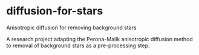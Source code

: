 # diffusion-for-stars
Anisotropic diffusion for removing background stars

A research project adapting the Perona-Malik anisotropic diffusion method to removal of background stars as a pre-processing step.
